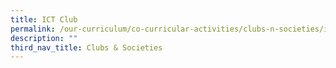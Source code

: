 ```yaml
---
title: ICT Club
permalink: /our-curriculum/co-curricular-activities/clubs-n-societies/ict-club/
description: ""
third_nav_title: Clubs & Societies
---
```

